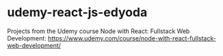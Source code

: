 # udemy-react-js-edyoda
Projects from the Udemy course Node with React: Fullstack Web Development: https://www.udemy.com/course/node-with-react-fullstack-web-development/

